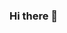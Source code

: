 ### Hi there 👋

<!--
**luismosca/luismosca** is a ✨ _special_ ✨ repository because its `README.md` (this file) appears on your GitHub profile.

Here are some ideas to get you started:

Licenciado en Sistemas - Master en dirección de Sistemas

Cuento con una amplia experiencia en el sector, capaz de asumir responsabilidades y tomar decisiones con solvencia. Tengo buenas habilidades en comunicación y atención al cliente. Busco desarrollarme profesionalmente. Tanto en el campo de la Administración de Sistemas como también el el campo del desarrolo de páginas WEB como Full Stack Developer.

